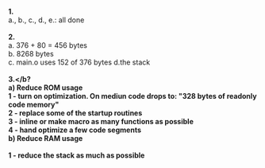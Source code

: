 <b>1.</b><br>
a., b., c., d., e.: all done <br><br>
<b>2.</b><br>
a. 376 + 80 = 456 bytes <br>
b. 8268 bytes  <br>
c. main.o uses 152 of 376 bytes
d.the stack<br><br>
<b>3.</b?<br>
a) Reduce ROM usage <br>
 1 - turn on optimization. On mediun code drops to: "328 bytes of readonly  code memory" <br>
 2 - replace some of the startup routines <br>
 3 - inline or make macro as many functions as possible <br>
 4 - hand optimize a few code segments  <br>
b) Reduce RAM usage  <br> <br>
 1 - reduce the stack as much as possible <br>

